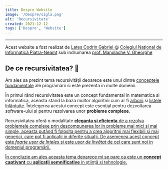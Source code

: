 ```yaml
---
title: Despre Website
image: '/Despre/sigla.png'
alt: 'Recursivitate'
created: 2021-12-12
tags: ['Despre', 'Website']
---
```


---

Acest website a fost realizat de <u> Lates Codrin Gabriel </u> @ [Colegiul Naţional de Informatică Piatra-Neamţ](http://cni.nt.edu.ro/new/) sub indrumarea <u> prof. Manolache V. Gheorghe </u>

## De ce recursivitatea? 🤔

Am ales sa prezint tema recursivității deoarece este unul dintre <u>conceptele fundamentale</u> ale programării si este prezenta in multe domenii.

În primul rând recursivitatea este un concept fundamental in matematica si informatica, aceasta stand la baza multor algoritmi cum ar fi [arborii](https://www.pbinfo.ro/articole/5982/arbori-cu-radacina) si [listele înlănțuite](https://www.pbinfo.ro/articole/19576/liste-liniare-simplu-inlantuite-alocate-dinamic). Înțelegerea acestui concept este esențial pentru dezvoltarea software-ului si pentru rezolvarea unor **probleme complexe**.

Recursivitatea oferă o modalitate **<u>eleganta si eficienta<u>** de a rezolva problemele complexe prin descompunerea lor in probleme mai mici si mai simple, aceasta putând fi folosita pentru a crea algoritmi mai flexibili si mai generici, care pot fi aplicații in diferite situații. De asemenea acest concept este _foarte ușor de înțeles_ si este _ușor de învățat_ de cei care sunt noi in domeniul programării.

În concluzie am ales aceasta tema deoarece mi se pare ca este un **concept captivant** cu **aplicații semnificative** in știință si tehnologie.
